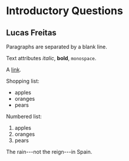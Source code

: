 Introductory Questions
=======

Lucas Freitas
-----------

Paragraphs are separated
by a blank line.

Text attributes *italic*,
**bold**, `monospace`.

A [link](http://example.com).

Shopping list:

  * apples
  * oranges
  * pears

Numbered list:

  1. apples
  2. oranges
  3. pears

The rain---not the reign---in
Spain.